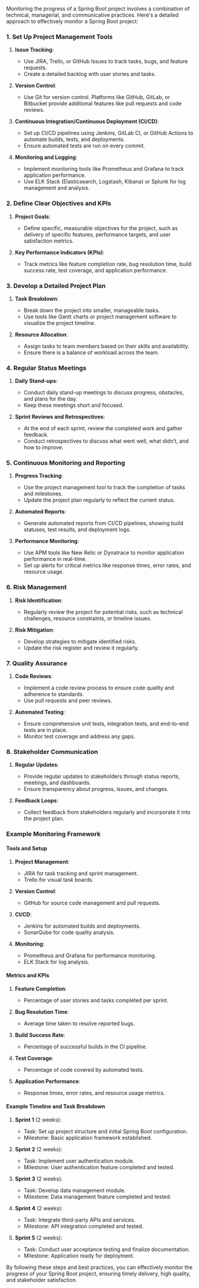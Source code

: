 Monitoring the progress of a Spring Boot project involves a combination of technical, managerial, and communicative practices. Here's a detailed approach to effectively monitor a Spring Boot project:

### 1. Set Up Project Management Tools

1. **Issue Tracking**:
    - Use JIRA, Trello, or GitHub Issues to track tasks, bugs, and feature requests.
    - Create a detailed backlog with user stories and tasks.

2. **Version Control**:
    - Use Git for version control. Platforms like GitHub, GitLab, or Bitbucket provide additional features like pull requests and code reviews.

3. **Continuous Integration/Continuous Deployment (CI/CD)**:
    - Set up CI/CD pipelines using Jenkins, GitLab CI, or GitHub Actions to automate builds, tests, and deployments.
    - Ensure automated tests are run on every commit.

4. **Monitoring and Logging**:
    - Implement monitoring tools like Prometheus and Grafana to track application performance.
    - Use ELK Stack (Elasticsearch, Logstash, Kibana) or Splunk for log management and analysis.

### 2. Define Clear Objectives and KPIs

1. **Project Goals**:
    - Define specific, measurable objectives for the project, such as delivery of specific features, performance targets, and user satisfaction metrics.

2. **Key Performance Indicators (KPIs)**:
    - Track metrics like feature completion rate, bug resolution time, build success rate, test coverage, and application performance.

### 3. Develop a Detailed Project Plan

1. **Task Breakdown**:
    - Break down the project into smaller, manageable tasks.
    - Use tools like Gantt charts or project management software to visualize the project timeline.

2. **Resource Allocation**:
    - Assign tasks to team members based on their skills and availability.
    - Ensure there is a balance of workload across the team.

### 4. Regular Status Meetings

1. **Daily Stand-ups**:
    - Conduct daily stand-up meetings to discuss progress, obstacles, and plans for the day.
    - Keep these meetings short and focused.

2. **Sprint Reviews and Retrospectives**:
    - At the end of each sprint, review the completed work and gather feedback.
    - Conduct retrospectives to discuss what went well, what didn’t, and how to improve.

### 5. Continuous Monitoring and Reporting

1. **Progress Tracking**:
    - Use the project management tool to track the completion of tasks and milestones.
    - Update the project plan regularly to reflect the current status.

2. **Automated Reports**:
    - Generate automated reports from CI/CD pipelines, showing build statuses, test results, and deployment logs.

3. **Performance Monitoring**:
    - Use APM tools like New Relic or Dynatrace to monitor application performance in real-time.
    - Set up alerts for critical metrics like response times, error rates, and resource usage.

### 6. Risk Management

1. **Risk Identification**:
    - Regularly review the project for potential risks, such as technical challenges, resource constraints, or timeline issues.

2. **Risk Mitigation**:
    - Develop strategies to mitigate identified risks.
    - Update the risk register and review it regularly.

### 7. Quality Assurance

1. **Code Reviews**:
    - Implement a code review process to ensure code quality and adherence to standards.
    - Use pull requests and peer reviews.

2. **Automated Testing**:
    - Ensure comprehensive unit tests, integration tests, and end-to-end tests are in place.
    - Monitor test coverage and address any gaps.

### 8. Stakeholder Communication

1. **Regular Updates**:
    - Provide regular updates to stakeholders through status reports, meetings, and dashboards.
    - Ensure transparency about progress, issues, and changes.

2. **Feedback Loops**:
    - Collect feedback from stakeholders regularly and incorporate it into the project plan.

### Example Monitoring Framework

#### Tools and Setup

1. **Project Management**:
    - JIRA for task tracking and sprint management.
    - Trello for visual task boards.

2. **Version Control**:
    - GitHub for source code management and pull requests.

3. **CI/CD**:
    - Jenkins for automated builds and deployments.
    - SonarQube for code quality analysis.

4. **Monitoring**:
    - Prometheus and Grafana for performance monitoring.
    - ELK Stack for log analysis.

#### Metrics and KPIs

1. **Feature Completion**:
    - Percentage of user stories and tasks completed per sprint.

2. **Bug Resolution Time**:
    - Average time taken to resolve reported bugs.

3. **Build Success Rate**:
    - Percentage of successful builds in the CI pipeline.

4. **Test Coverage**:
    - Percentage of code covered by automated tests.

5. **Application Performance**:
    - Response times, error rates, and resource usage metrics.

#### Example Timeline and Task Breakdown

1. **Sprint 1** (2 weeks):
    - Task: Set up project structure and initial Spring Boot configuration.
    - Milestone: Basic application framework established.

2. **Sprint 2** (2 weeks):
    - Task: Implement user authentication module.
    - Milestone: User authentication feature completed and tested.

3. **Sprint 3** (2 weeks):
    - Task: Develop data management module.
    - Milestone: Data management feature completed and tested.

4. **Sprint 4** (2 weeks):
    - Task: Integrate third-party APIs and services.
    - Milestone: API integration completed and tested.

5. **Sprint 5** (2 weeks):
    - Task: Conduct user acceptance testing and finalize documentation.
    - Milestone: Application ready for deployment.

By following these steps and best practices, you can effectively monitor the progress of your Spring Boot project, ensuring timely delivery, high quality, and stakeholder satisfaction.
